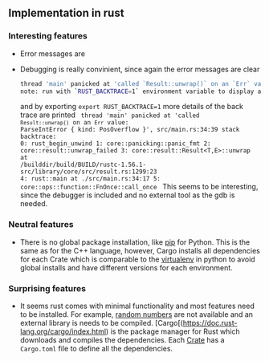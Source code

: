 ## Implementation in rust

### Interesting features

* Error messages are 

* Debugging is really convinient, since again the error messages are clear 
  ```bash
  thread 'main' panicked at 'called `Result::unwrap()` on an `Err` value: ParseIntError { kind: PosOverflow }', src/main.rs:34:39
  note: run with `RUST_BACKTRACE=1` environment variable to display a backtrace
  ```
  and by exporting `export RUST_BACKTRACE=1` more details of the back trace are printed
  <code>
  thread 'main' panicked at 'called `Result::unwrap()` on an `Err` value: ParseIntError { kind: PosOverflow }', src/main.rs:34:39
  stack backtrace:
   0: rust_begin_unwind
   1: core::panicking::panic_fmt
   2: core::result::unwrap_failed
   3: core::result::Result<T,E>::unwrap
             at /builddir/build/BUILD/rustc-1.56.1-src/library/core/src/result.rs:1299:23
   4: rust::main
             at ./src/main.rs:34:17
   5: core::ops::function::FnOnce::call_once
   </code>
   This seems to be interesting, since the debugger is included and no external tool as the gdb is needed.


### Neutral features

* There is no global package installation, like [pip](https://pypi.org/project/pip/) for Python. This is the same as for the C++ language, however, Cargo installs all dependencies for each Crate which is comparable to the [virtualenv](https://docs.python.org/3/library/venv.html) in python to avoid global installs and have different versions for each environment. 

### Surprising features

* It seems rust comes with minimal functionality and most features need to be installed. For example, [random numbers](https://rust-lang-nursery.github.io/rust-cookbook/algorithms/randomness.html) are not available and an external library is needs to be compiled. [Cargo[(https://doc.rust-lang.org/cargo/index.html) is the package manager for Rust which downloads and compiles the dependencies. Each [Crate](https://doc.rust-lang.org/cargo/appendix/glossary.html#crate)  has a `Cargo.toml` file to define all the dependencies. 
